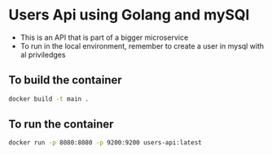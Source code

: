 # Users Api using Golang and mySQl

- This is an API that is part of a bigger microservice
- To run in the local environment, remember to create a user in mysql with al priviledges

## To build the container

```bash 
docker build -t main .
```

## To run the container

```bash 
docker run -p 8080:8080 -p 9200:9200 users-api:latest
```
